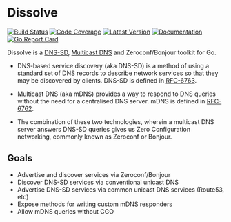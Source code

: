 # Dissolve

[![Build Status](https://github.com/dogmatiq/dissolve/workflows/CI/badge.svg)](https://github.com/dogmatiq/dissolve/actions?workflow=CI)
[![Code Coverage](https://img.shields.io/codecov/c/github/dogmatiq/dissolve/main.svg)](https://codecov.io/github/dogmatiq/dissolve)
[![Latest Version](https://img.shields.io/github/tag/dogmatiq/dissolve.svg?label=semver)](https://semver.org)
[![Documentation](https://img.shields.io/badge/go.dev-reference-007d9c)](https://pkg.go.dev/github.com/dogmatiq/dissolve)
[![Go Report Card](https://goreportcard.com/badge/github.com/dogmatiq/dissolve)](https://goreportcard.com/report/github.com/dogmatiq/dissolve)

Dissolve is a [DNS-SD](https://datatracker.ietf.org/doc/html/rfc6763),
[Multicast DNS](https://datatracker.ietf.org/doc/html/rfc6762) and
Zeroconf/Bonjour toolkit for Go.

- DNS-based service discovery (aka DNS-SD) is a method of using a standard set
  of DNS records to describe network services so that they may be discovered by
  clients. DNS-SD is defined in
  [RFC-6763](https://datatracker.ietf.org/doc/html/rfc6763).

- Multicast DNS (aka mDNS) provides a way to respond to DNS queries without the
  need for a centralised DNS server. mDNS is defined in
  [RFC-6762](https://datatracker.ietf.org/doc/html/rfc6762).

- The combination of these two technologies, wherein a multicast DNS server
  answers DNS-SD queries gives us Zero Configuration networking, commonly known
  as Zeroconf or Bonjour.

## Goals

- Advertise and discover services via Zeroconf/Bonjour
- Discover DNS-SD services via conventional unicast DNS
- Advertise DNS-SD services via common unicast DNS services (Route53, etc)
- Expose methods for writing custom mDNS responders
- Allow mDNS queries without CGO
